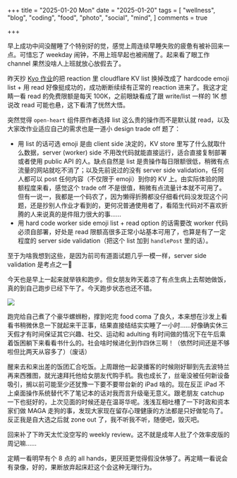 +++
title = "2025-01-20 Mon"
date = "2025-01-20"
tags = [
    "wellness",
    "blog",
    "coding",
    "food",
    "photo",
    "social",
    "mind",
]
comments = true

+++

早上成功中间没醒睡了个特别好的觉，感觉上周连续早睡失败的疲惫有被补回来一点。可惜忘了 weekday 闹钟，不用上班早起也被闹醒了。起来看了眼工作 channel 果然没啥人上班就放心放假去了。

昨天抄 [Kyo 作业](https://thirdshire.com/hugo-stack-renovation-part-three/?utm_source=daily.douchi.space)的把 reaction 里 cloudflare KV list 换掉改成了 hardcode emoji list + 用 read 好像挺成功的，成功断断续续有正常的 reaction 进来了。我这才定睛一看 read 的免费限额是每天 100K，之前眼缺看成了跟 write/list 一样的 1K 想说改 read 可能也悬，这下看清了恍然大悟。

突然觉得 `open-heart` 组件原作者选择 list 这么贵的操作而不是默认就 read，以及大家改作业适应自己的需求也是一道小 design trade off 题了：
- 用 list 的话可选 emoji 是由 client side 决定的，KV store 里写了什么就取什么数据，server (worker) side 不用改代码就能直接运行，适合直接复制部署或者使用 public API 的人。缺点自然是 list 是贵操作每日限额很低，稍微有点流量的网站就吃不消了；以及先前说过的没有 server side validation，任何人都可以 post 任何内容（不仅限于 emoji）到你的 KV 上。由实际体验的限额程度来看，感觉这个 trade off 不是很值，稍微有点流量计本就不可用了。但有一说一，我都是一个码农了，因为懒得折腾都没仔细看代码没发现这个问题，还是抄别人作业才看到的，更何况普通使用者了，看陌生代码对不喜欢折腾的人来说真的是件阻力很大的事……
- 用 hard code worker side emoji list + read option 的话需要改 worker 代码必须自部署，好处是 read 限额高很多正常小站基本可用了，也算是有了一定程度的 server side validation（把这个 list 加到 `handlePost` 里的话）。

至于为啥我想到这些，是因为前司有道面试题几乎一模一样，server side validation 是考点之一🤣

今天也是早上一起来就举铁和跑步。但女朋友昨天着凉了有点生病上去帮她做饭，真的到自己跑步已经下午了。今天跑步状态也还不错。

![](https://media.douchi.space/douchi/media_attachments/files/113/864/928/836/321/620/original/eac56b4532f5e730.png)

跑完给自己煮了个豪华螺蛳粉，撑到吃完 food coma 了良久，本来想在沙发上看看书稍微休息一下就起来干正事，结果直接结结实实睡了一小时……好像确实休三天假才有时间保证其它兴趣、社交、运动和 adulting 有时间做的情况下在午后乘着饭困躺下来看看书什么的。社会啥时候进化到作四休三啊！（依然时间还是不够啦但比两天从容多了）（废话）

醒来去和来出差的饭团汇合吃饭。上周跟他一起录播客的时候刚好聊到先去波特兰再来西雅图，就光速拜托他给女朋友代购手机。我也成长了，丝毫没被任何新设备吸引，搁以前可能至少还犹豫一下要不要带台新的 iPad 啥的。现在反正 iPad 不上桌面操作系统替代不了笔记本的话对我而言升级毫无意义。跟老朋友 catchup 一下也挺好的，上次见面的时候还是在温哥华呢。浅浅互相吐槽了一下时政和资本家们做 MAGA 走狗的事，发现大家现在留存心理健康的方法都是只好做鸵鸟了。反正我是自大选之后就 zone out 了，我不听我不听，随便吧，毁灭吧。

回来补了下昨天太忙没空写的 weekly review。这不就是成年人批了个效率皮版的周记嘛……

定睛一看明早有个 8 点的 all hands，更厌班更觉得假没休够了。再定睛一看说会有录像，好的，果断放弃起床赶这个会这种无理行为。